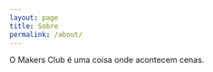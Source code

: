 ```yaml
---
layout: page
title: Sobre
permalink: /about/
---
```


O Makers Club é uma coisa onde acontecem cenas.
